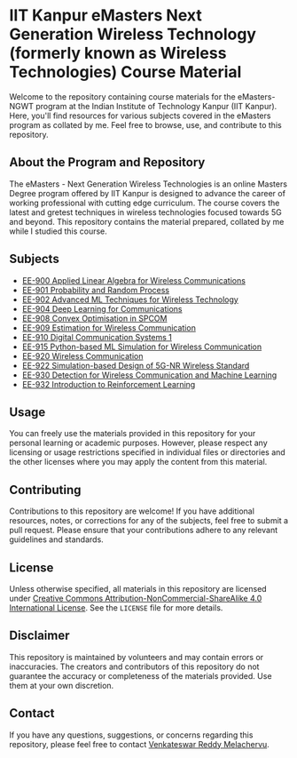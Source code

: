 # IIT Kanpur eMasters Next Generation Wireless Technology (formerly known as Wireless Technologies) Course Material

Welcome to the repository containing course materials for the eMasters- NGWT program at the Indian Institute of Technology Kanpur (IIT Kanpur). Here, you'll find resources for various subjects covered in the eMasters program as collated by me. Feel free to browse, use, and contribute to this repository.

## About the Program and Repository

The eMasters - Next Generation Wireless Technologies is an online Masters Degree program offered by IIT Kanpur is designed to advance the career of working professional with cutting edge curriculum. The course covers the latest and gretest techniques in wireless technologies focused towards 5G and beyond. This repository contains the material prepared, collated by me while I studied this course.

## Subjects

- [EE-900 Applied Linear Algebra for Wireless Communications](EE900-Algebra)
- [EE-901 Probability and Random Process](EE901-Probability_and_Random_Processes)
- [EE-902 Advanced ML Techniques for Wireless Technology](EE902-Advanced_ML_Techniques_for_Wireless_Comm)
- [EE-904 Deep Learning for Communications](EE904-Deep_Learning_for_Communications)
- [EE-908 Convex Optimisation in SPCOM](EE-908-Convex_Optimization_in_SPCOM)
- [EE-909 Estimation for Wireless Communication](EE909-Estimation_for_Wireless_Communications)
- [EE-910 Digital Communication Systems 1](EE910-Digital_Communication_Systems-1)
- [EE-915 Python-based ML Simulation for Wireless Communication](EE-915-Python-based_ML_Simulation_for_Wireless_Communication)
- [EE-920 Wireless Communication](E920-Wireless_Comm)
- [EE-922 Simulation-based Design of 5G-NR Wireless Standard](EE922-Simulation_Based_Design_of_5G_NR_Wireless_Standard)
- [EE-930 Detection for Wireless Communication and Machine Learning](EE930-Detection_for_Wireless)
- [EE-932 Introduction to Reinforcement Learning](EE-932-Intro_to_Reinforcement_Learning)

## Usage

You can freely use the materials provided in this repository for your personal learning or academic purposes. However, please respect any licensing or usage restrictions specified in individual files or directories and the other licenses where you may apply the content from this material.

## Contributing

Contributions to this repository are welcome! If you have additional resources, notes, or corrections for any of the subjects, feel free to submit a pull request. Please ensure that your contributions adhere to any relevant guidelines and standards.

## License

Unless otherwise specified, all materials in this repository are licensed under [Creative Commons Attribution-NonCommercial-ShareAlike 4.0 International License](https://creativecommons.org/licenses/by-nc-sa/4.0/). See the `LICENSE` file for more details.

## Disclaimer

This repository is maintained by volunteers and may contain errors or inaccuracies. The creators and contributors of this repository do not guarantee the accuracy or completeness of the materials provided. Use them at your own discretion.

## Contact

If you have any questions, suggestions, or concerns regarding this repository, please feel free to contact [Venkateswar Reddy Melachervu](mailto:vmelachervu@gmail.com).


